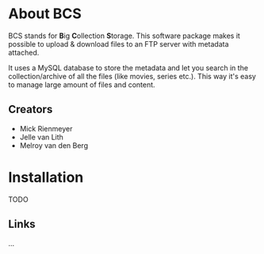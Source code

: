 About BCS
===
BCS stands for **B**ig **C**ollection **S**torage. This software package makes it possible to upload & download files to an FTP server with metadata attached. 

It uses a MySQL database to store the metadata and let you search in the collection/archive of all the files (like movies, series etc.).
This way it's easy to manage large amount of files and content.

## Creators ##
* Mick Rienmeyer
* Jelle van Lith
* Melroy van den Berg

Installation
===
TODO


## Links ##
...

